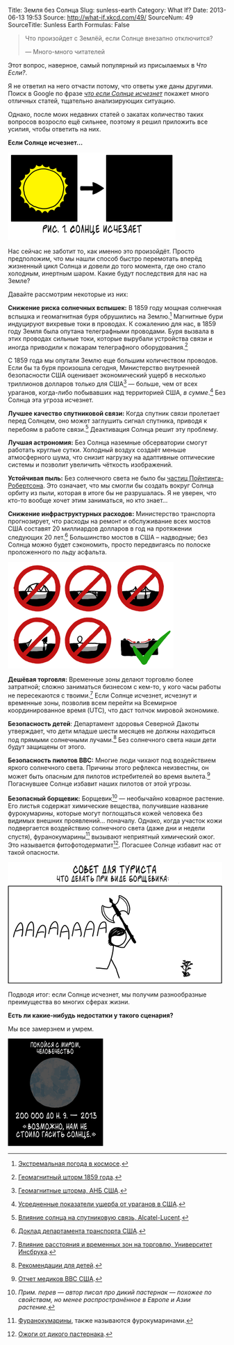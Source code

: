 Title: Земля без Солнца
Slug: sunless-earth
Category: What If?
Date: 2013-06-13 19:53
Source: http://what-if.xkcd.com/49/
SourceNum: 49
SourceTitle: Sunless Earth
Formulas: False

> Что произойдет с Землёй, если Солнце внезапно отключится?
> 
> — Много-много читателей

Этот вопрос, наверное, самый популярный из присылаемых в _Что Если?_.

Я не ответил на него отчасти потому, что ответы уже даны другими. Поиск в Google по фразе _[что если Солнце исчезнет](http://www.google.com/search?q=what+if+the+Sun+went+out)_ покажет много отличных статей, тщательно анализирующих ситуацию.

Однако, после моих недавних статей о закатах количество таких вопросов возросло ещё сильнее, поэтому я решил приложить все усилия, чтобы ответить на них.

**Если Солнце исчезнет…**

![](/uploads/049-sunless-earth/sunless_diagram_ru.png "Источник: Я рискну сказать «Военно-морская обсерватория США», предположив, что здесь это никто не прочитает.")

Нас сейчас не заботит то, как именно это произойдёт. Просто предположим, что мы нашли способ быстро перемотать вперёд жизненный цикл Солнца и довели до того момента, где оно стало холодным, инертным шаром. Какие будут последствия для нас на Земле?

Давайте рассмотрим некоторые из них:

**Снижение риска солнечных вспышек:** В 1859 году мощная солнечная вспышка и геомагнитная буря обрушились на Землю.[^1] Магнитные бури индуцируют вихревые токи в проводах. К сожалению для нас, в 1859 году Земля была опутана телеграфными проводами. Буря вызвала в этих проводах сильные токи, которые вырубали устройства связи и иногда приводили к пожарам телеграфного оборудования.[^2]

С 1859 года мы опутали Землю еще большим количеством проводов. Если бы та буря произошла сегодня, Министерство внутренней безопасности США оценивает экономический ущерб в несколько триллионов долларов только для США[^3] — больше, чем от всех ураганов, когда-либо побывавших над территорией США, _в сумме_.[^4] Без Солнца эта угроза исчезнет.

**Лучшее качество спутниковой связи:** Когда спутник связи пролетает перед Солнцем, оно может заглушить сигнал спутника, приводя к перебоям в работе связи.[^5] Деактивация Солнца решит эту проблему.

**Лучшая астрономия:** Без Солнца наземные обсерватории смогут работать круглые сутки. Холодный воздух создаёт меньше атмосферного шума, что снизит нагрузку на адаптивные оптические системы и позволит увеличить чёткость изображений.

**Устойчивая пыль:** Без солнечного света не было бы [частиц Пойнтинга-Робертсона](http://en.wikipedia.org/wiki/Poynting%E2%80%93Robertson_effect). Это означает, что мы смогли бы создать вокруг Солнца орбиту из пыли, которая в итоге бы не разрушалась. Я не уверен, что кто-то вообще хочет этим заниматься, но кто знает…

**Снижение инфраструктурных расходов:** Министерство транспорта прогнозирует, что расходы на ремонт и обслуживание всех мостов США составят 20 миллиардов долларов в год на протяжении следующих 20 лет.[^6] Большинство мостов в США – надводные; без Солнца можно будет сэкономить, просто передвигаясь по полоске проложенного по льду асфальта.

![](/uploads/049-sunless-earth/sunless_bridges.png "Неважно, насколько тонок лёд, когда некуда падать под ним.")

**Дешёвая торговля:** Временные зоны делают торговлю более затратной; сложно заниматься бизнесом с кем-то, у кого часы работы не пересекаются с твоими.[^7] Если Солнце исчезнет, исчезнут и временные зоны, позволив всем перейти на Всемирное координированное время (UTC), что даст толчок мировой экономике.

**Безопасность детей**: Департамент здоровья Северной Дакоты утверждает, что дети младше шести месяцев не должны находиться под прямыми солнечными лучами.[^8] Без солнечного света наши дети будут защищены от этого.

**Безопасность пилотов ВВС:** Многие люди чихают под воздействием яркого солнечного света. Причины этого рефлекса неизвестны, он может быть опасным для пилотов истребителей во время вылета.[^9] Погаснувшее Солнце избавит наших пилотов от этой угрозы.

**Безопасный борщевик:** Борщевик[^10] — необычайно коварное растение. Его листья содержат химические вещества, получившие название фурокумарины, которые могут поглощаться кожей человека без видимых внешних проявлений… поначалу. Однако, когда участок кожи подвергается воздействию солнечного света (даже дни и недели спустя), фуранокумарины[^11] вызывают неприятный химический ожог. Это называется фитофотодерматит[^12]. Погасшее Солнце избавит нас от такой опасности.

![](/uploads/049-sunless-earth/sunless_parsnip_ru.png "Это неплохой способ для сбрызгивания вашей кожи фуранокумаринами.")

Подводя итог: если Солнце исчезнет, мы получим разнообразные преимущества во многих сферах жизни.

**Есть ли какие-нибудь недостатки у такого сценария?**

Мы все замерзнем и умрем.

![](/uploads/049-sunless-earth/sunless_freeze_ru.png "Солнце. Нам нужно Солнце.")

[^1]: [Экстремальная погода в космосе](http://www.leif.org/research/1859%20Storm%20-%20Extreme%20Space%20Weather.pdf).
[^2]: [Геомагнитный шторм 1859 года](http://trs-new.jpl.nasa.gov/dspace/bitstream/2014/8787/1/02-1310.pdf).
[^3]: [Геомагнитные шторма, АНБ США](http://www.oecd.org/governance/risk/46891645.pdf).
[^4]: [Усредненные показатели ущерба от ураганов в США](http://www.google.com/url?q=http%3A%2F%2Fsciencepolicy.colorado.edu%2Fadmin%2Fpublication_files%2Fresource-2476-2008.02.pdf&sa=D&sntz=1&usg=AFQjCNFnOWO7P0PV6qJSPhUUf56glVwZKQ).
[^5]: [Влияние солнца на спутниковую связь, Alcatel-Lucent](http://www3.alcatel-lucent.com/bstj/vol49-1970/articles/bstj49-8-1943.pdf).
[^6]: [Доклад департамента транспорта США](http://www.fhwa.dot.gov/policy/2010cpr/chap7.htm#9).
[^7]: [Влияние расстояния и временных зон на торговлю, Университет Инсбрука](http://eeecon.uibk.ac.at/wopec2/repec/inn/wpaper/2012-14.pdf).
[^8]: [Рекомендации для детей](http://www.ndhealth.gov/familyhealth/mch/babyfacts/Sunburn.pdf).
[^9]: [Отчет медиков ВВС США](http://www.ncbi.nlm.nih.gov/pubmed/8108024).
[^10]: _Прим. перев — автор писал про дикий пастернак — похожее по свойствам, но менее распространённое в Европе и Азии растение._
[^11]: [Фуранокумарины](http://ru.wikipedia.org/wiki/Фуранокумарины), также называются фурокумаринами.
[^12]: [Ожоги от дикого пастернака](http://dnr.wi.gov/wnrmag/html/stories/1999/jun99/parsnip.htm).
